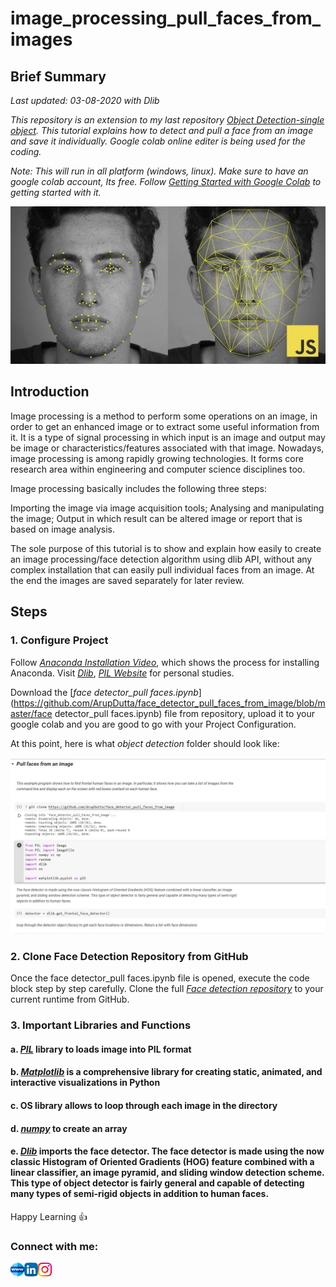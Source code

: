 # image_processing_pull_faces_from_images

## Brief Summary
*Last updated: 03-08-2020 with Dlib*

*This repository is an extension to my last repository [Object Detection-single object](https://github.com/ArupDutta/Object-Detection_single-object). This tutorial explains how to detect and pull a face from an image and save it individually. Google colab online editer is being used for the coding.*

*Note: This will run in all platform (windows, linux). Make sure to have an google colab account, Its free. Follow [Getting Started with Google Colab](https://www.youtube.com/watch?v=i-HnvsehuSw) to getting started with it.*

<p align="center">
  <img src="pics/pic_1.jpg">
</p>

## Introduction
Image processing is a method to perform some operations on an image, in order to get an enhanced image or to extract some useful information from it. It is a type of signal processing in which input is an image and output may be image or characteristics/features associated with that image. Nowadays, image processing is among rapidly growing technologies. It forms core research area within engineering and computer science disciplines too.

Image processing basically includes the following three steps:

Importing the image via image acquisition tools;
Analysing and manipulating the image;
Output in which result can be altered image or report that is based on image analysis.

The sole purpose of this tutorial is to show and explain how easily to create an image processing/face detection algorithm using dlib API, without any complex installation that can easily pull individual faces from an image. At the end the images are saved separately for later review.

## Steps
### 1. Configure Project
Follow [*Anaconda Installation Video*](https://www.anaconda.com/distribution/#download-section), which shows the process for installing Anaconda. Visit [*Dlib*](http://dlib.net/python/index.html), [*PIL Website*](https://pillow.readthedocs.io/en/stable/reference/Image.html) for personal studies.

Download the [*face detector_pull faces.ipynb*](https://github.com/ArupDutta/face_detector_pull_faces_from_image/blob/master/face detector_pull faces.ipynb) file from repository, upload it to your google colab and you are good to go with your Project Configuration.

At this point, here is what *object detection* folder should look like:

<p align="center">
  <img src="pics/pic1.jpg">
</p>

### 2. Clone Face Detection Repository from GitHub
Once the face detector_pull faces.ipynb file is opened, execute the code block step by step carefully.
Clone the full [*Face detection repository*](https://github.com/ArupDutta/face_detector_pull_faces_from_image) to your current runtime from GitHub.


### 3. Important Libraries and Functions
   #### a. [*PIL*](https://pillow.readthedocs.io/en/stable/reference/Image.html) library to loads image into PIL format
   #### b. [*Matplotlib*](https://matplotlib.org/) is a comprehensive library for creating static, animated, and interactive visualizations in Python
   #### c. OS library allows to loop through each image in the directory
   #### d. [*numpy*](https://numpy.org/doc/stable/user/basics.creation.html) to create an array
   #### e. [*Dlib*](http://dlib.net/python/index.html) imports the face detector. The face detector is made using the now classic Histogram of Oriented Gradients (HOG) feature combined with a linear classifier, an image pyramid, and sliding window detection scheme. This type of object detector is fairly general and capable of detecting many types of semi-rigid objects in addition to human faces.
   
   
Happy Learning 👍 

### Connect with me:

<a href="https://www.taublogg.blogspot.com"><img align="left" alt="ArupDutta | TAU" width="22px" src="https://github.com/ArupDutta/ArupDutta/blob/master/www.svg" /></a>
<a href="https://www.linkedin.com/in/arup-dutta-8a35a2106/"><img align="left" alt="ArupDutta | LinkedIn" width="22px" src="https://github.com/ArupDutta/ArupDutta/blob/master/linkedin.svg" /></a>
<a href="https://www.instagram.com/arupdut_ta/"><img align="left" alt="ArupDutta | Instagram" width="22px" src="https://github.com/ArupDutta/ArupDutta/blob/master/instagram-sketched.svg" /></a>






